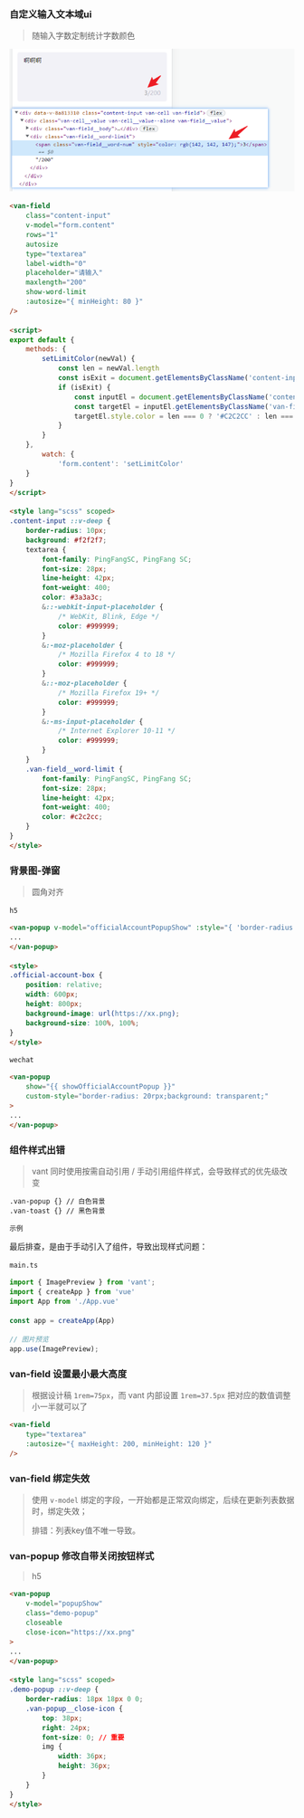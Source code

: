 ### 自定义输入文本域ui

> 随输入字数定制统计字数颜色

![](https://raw.githubusercontent.com/SpringLoach/img_store/main/img/[css]自定义输入文本域.png)

```html
<van-field
    class="content-input"
    v-model="form.content"
    rows="1"
    autosize
    type="textarea"
    label-width="0"
    placeholder="请输入"
    maxlength="200"
    show-word-limit
    :autosize="{ minHeight: 80 }"
/>

<script>
export default {
	methods: {
        setLimitColor(newVal) {
            const len = newVal.length
            const isExit = document.getElementsByClassName('content-input').length
            if (isExit) {
                const inputEl = document.getElementsByClassName('content-input')[0]
                const targetEl = inputEl.getElementsByClassName('van-field__word-num')[0]
                targetEl.style.color = len === 0 ? '#C2C2CC' : len === 200 ? '#ee0a24' : '#8E8E93'
            }
        }
    },
        watch: {
        	'form.content': 'setLimitColor'
    }
}
</script>

<style lang="scss" scoped>
.content-input ::v-deep {
    border-radius: 10px;
    background: #f2f2f7;
    textarea {
        font-family: PingFangSC, PingFang SC;
        font-size: 28px;
        line-height: 42px;
        font-weight: 400;
        color: #3a3a3c;
        &::-webkit-input-placeholder {
            /* WebKit, Blink, Edge */
            color: #999999;
        }
        &:-moz-placeholder {
            /* Mozilla Firefox 4 to 18 */
            color: #999999;
        }
        &::-moz-placeholder {
            /* Mozilla Firefox 19+ */
            color: #999999;
        }
        &:-ms-input-placeholder {
            /* Internet Explorer 10-11 */
            color: #999999;
        }
    }
    .van-field__word-limit {
        font-family: PingFangSC, PingFang SC;
        font-size: 28px;
        line-height: 42px;
        font-weight: 400;
        color: #c2c2cc;
    }
}
</style>
```



### 背景图-弹窗

> 圆角对齐

`h5`

```html
<van-popup v-model="officialAccountPopupShow" :style="{ 'border-radius': '4px', background: 'transparent' }">
...
</van-popup>

<style>
.official-account-box {
    position: relative;
    width: 600px;
    height: 800px;
    background-image: url(https://xx.png);
    background-size: 100%, 100%;
}
</style>
```

`wechat`

```html
<van-popup
    show="{{ showOfficialAccountPopup }}"
    custom-style="border-radius: 20rpx;background: transparent;"
>
...
</van-popup>
```



### 组件样式出错

> vant 同时使用按需自动引用 / 手动引用组件样式，会导致样式的优先级改变

```
.van-popup {} // 白色背景
.van-toast {} // 黑色背景
```

`示例`

最后排查，是由于手动引入了组件，导致出现样式问题： 

`main.ts`

```javascript
import { ImagePreview } from 'vant';
import { createApp } from 'vue'
import App from './App.vue'

const app = createApp(App)

// 图片预览
app.use(ImagePreview);
```



### van-field 设置最小最大高度

> 根据设计稿 `1rem=75px`，而 vant 内部设置 `1rem=37.5px` 把对应的数值调整小一半就可以了

```html
<van-field
    type="textarea"
    :autosize="{ maxHeight: 200, minHeight: 120 }"
/>
```



### van-field 绑定失效

> 使用 `v-model` 绑定的字段，一开始都是正常双向绑定，后续在更新列表数据时，绑定失效；
>
> 排错：列表key值不唯一导致。



### van-popup 修改自带关闭按钮样式

> h5

```html
<van-popup
    v-model="popupShow"
    class="demo-popup"
    closeable
    close-icon="https://xx.png"
>
...
</van-popup>

<style lang="scss" scoped>
.demo-popup ::v-deep {
    border-radius: 18px 18px 0 0;
    .van-popup__close-icon {
        top: 38px;
        right: 24px;
        font-size: 0; // 重要
        img {
            width: 36px;
            height: 36px;
        }
    }
}
</style>
```





